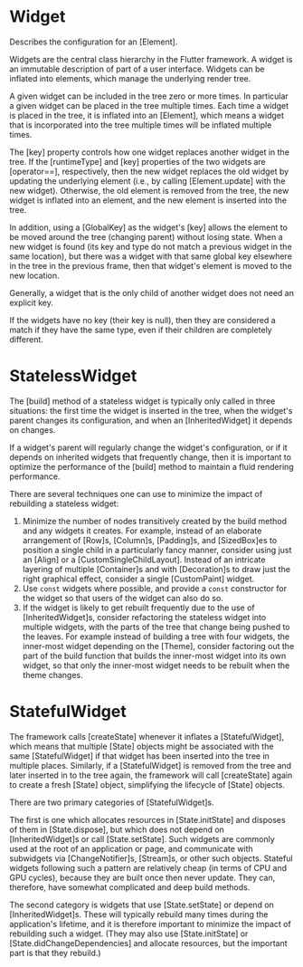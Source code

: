 # Widget

Describes the configuration for an [Element].

Widgets are the central class hierarchy in the Flutter framework. A widget is an immutable description of part of a user interface. Widgets can be inflated into elements, which manage the underlying render tree.

A given widget can be included in the tree zero or more times. In particular a given widget can be placed in the tree multiple times. Each time a widget is placed in the tree, it is inflated into an [Element], which means a widget that is incorporated into the tree multiple times will be inflated multiple times.

The [key] property controls how one widget replaces another widget in the tree. If the [runtimeType] and [key] properties of the two widgets are [operator==], respectively, then the new widget replaces the old widget by updating the underlying element (i.e., by calling [Element.update] with the new widget). Otherwise, the old element is removed from the tree, the new widget is inflated into an element, and the new element is inserted into the tree.

In addition, using a [GlobalKey] as the widget's [key] allows the element to be moved around the tree (changing parent) without losing state. When a new widget is found (its key and type do not match a previous widget in the same location), but there was a widget with that same global key elsewhere in the tree in the previous frame, then that widget's element is moved to the new location.

Generally, a widget that is the only child of another widget does not need an explicit key.

If the widgets have no key (their key is null), then they are considered a match if they have the same type, even if their children are completely different.

# StatelessWidget

The [build] method of a stateless widget is typically only called in three situations: the first time the widget is inserted in the tree, when the widget's parent changes its configuration, and when an [InheritedWidget] it depends on changes.

If a widget's parent will regularly change the widget's configuration, or if it depends on inherited widgets that frequently change, then it is important to optimize the performance of the [build] method to maintain a fluid rendering performance.

There are several techniques one can use to minimize the impact of rebuilding a stateless widget:

1. Minimize the number of nodes transitively created by the build method and any widgets it creates. For example, instead of an elaborate arrangement of [Row]s, [Column]s, [Padding]s, and [SizedBox]es to position a single child in a particularly fancy manner, consider using just an [Align] or a [CustomSingleChildLayout]. Instead of an intricate layering of multiple [Container]s and with [Decoration]s to draw just the right graphical effect, consider a single [CustomPaint] widget.
2. Use `const` widgets where possible, and provide a `const` constructor for the widget so that users of the widget can also do so.
3. If the widget is likely to get rebuilt frequently due to the use of [InheritedWidget]s, consider refactoring the stateless widget into multiple widgets, with the parts of the tree that change being pushed to the leaves. For example instead of building a tree with four widgets, the inner-most widget depending on the [Theme], consider factoring out the part of the build function that builds the inner-most widget into its own widget, so that only the inner-most widget needs to be rebuilt when the theme changes.

# StatefulWidget

The framework calls [createState] whenever it inflates a [StatefulWidget], which means that multiple [State] objects might be associated with the same [StatefulWidget] if that widget has been inserted into the tree in multiple places. Similarly, if a [StatefulWidget] is removed from the tree and later inserted in to the tree again, the framework will call [createState] again to create a fresh [State] object, simplifying the lifecycle of [State] objects.

There are two primary categories of [StatefulWidget]s.

The first is one which allocates resources in [State.initState] and disposes of them in [State.dispose], but which does not depend on [InheritedWidget]s or call [State.setState]. Such widgets are commonly used at the root of an application or page, and communicate with subwidgets via [ChangeNotifier]s, [Stream]s, or other such objects. Stateful widgets following such a pattern are relatively cheap (in terms of CPU and GPU cycles), because they are built once then never update. They can, therefore, have somewhat complicated and deep build methods.

The second category is widgets that use [State.setState] or depend on [InheritedWidget]s. These will typically rebuild many times during the application's lifetime, and it is therefore important to minimize the impact of rebuilding such a widget. (They may also use [State.initState] or [State.didChangeDependencies] and allocate resources, but the important part is that they rebuild.)
